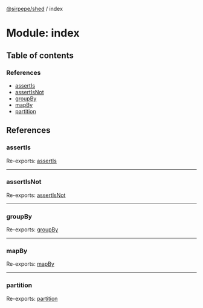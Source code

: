 [@sirpepe/shed](../README.md) / index

# Module: index

## Table of contents

### References

- [assertIs](index.md#assertis)
- [assertIsNot](index.md#assertisnot)
- [groupBy](index.md#groupby)
- [mapBy](index.md#mapby)
- [partition](index.md#partition)

## References

### assertIs

Re-exports: [assertIs](assert.md#assertis)

___

### assertIsNot

Re-exports: [assertIsNot](assert.md#assertisnot)

___

### groupBy

Re-exports: [groupBy](iterable.md#groupby)

___

### mapBy

Re-exports: [mapBy](iterable.md#mapby)

___

### partition

Re-exports: [partition](iterable.md#partition)
